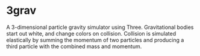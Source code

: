 # 3grav
 A 3-dimensional particle gravity simulator using Three. Gravitational bodies start out white, and change colors on collision. Collision is simulated elastically by summing the momentum of two particles and producing a third particle with the combined mass and momentum. 
